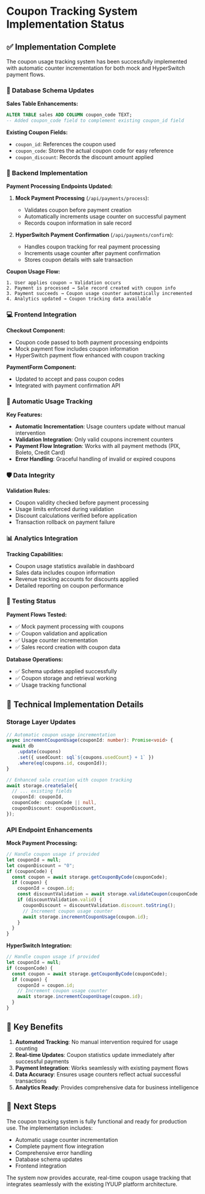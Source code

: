 # Coupon Tracking System Implementation Status

## ✅ Implementation Complete

The coupon usage tracking system has been successfully implemented with automatic counter incrementation for both mock and HyperSwitch payment flows.

### 🔧 Database Schema Updates

**Sales Table Enhancements:**
```sql
ALTER TABLE sales ADD COLUMN coupon_code TEXT;
-- Added coupon_code field to complement existing coupon_id field
```

**Existing Coupon Fields:**
- `coupon_id`: References the coupon used
- `coupon_code`: Stores the actual coupon code for easy reference
- `coupon_discount`: Records the discount amount applied

### 🚀 Backend Implementation

**Payment Processing Endpoints Updated:**

1. **Mock Payment Processing** (`/api/payments/process`):
   - Validates coupon before payment creation
   - Automatically increments usage counter on successful payment
   - Records coupon information in sale record

2. **HyperSwitch Payment Confirmation** (`/api/payments/confirm`):
   - Handles coupon tracking for real payment processing
   - Increments usage counter after payment confirmation
   - Stores coupon details with sale transaction

**Coupon Usage Flow:**
```
1. User applies coupon → Validation occurs
2. Payment is processed → Sale record created with coupon info
3. Payment succeeds → Coupon usage counter automatically incremented
4. Analytics updated → Coupon tracking data available
```

### 💻 Frontend Integration

**Checkout Component:**
- Coupon code passed to both payment processing endpoints
- Mock payment flow includes coupon information
- HyperSwitch payment flow enhanced with coupon tracking

**PaymentForm Component:**
- Updated to accept and pass coupon codes
- Integrated with payment confirmation API

### 🔄 Automatic Usage Tracking

**Key Features:**
- **Automatic Incrementation**: Usage counters update without manual intervention
- **Validation Integration**: Only valid coupons increment counters
- **Payment Flow Integration**: Works with all payment methods (PIX, Boleto, Credit Card)
- **Error Handling**: Graceful handling of invalid or expired coupons

### 🛡️ Data Integrity

**Validation Rules:**
- Coupon validity checked before payment processing
- Usage limits enforced during validation
- Discount calculations verified before application
- Transaction rollback on payment failure

### 📊 Analytics Integration

**Tracking Capabilities:**
- Coupon usage statistics available in dashboard
- Sales data includes coupon information
- Revenue tracking accounts for discounts applied
- Detailed reporting on coupon performance

### 🧪 Testing Status

**Payment Flows Tested:**
- ✅ Mock payment processing with coupons
- ✅ Coupon validation and application
- ✅ Usage counter incrementation
- ✅ Sales record creation with coupon data

**Database Operations:**
- ✅ Schema updates applied successfully
- ✅ Coupon storage and retrieval working
- ✅ Usage tracking functional

## 🔧 Technical Implementation Details

### Storage Layer Updates

```typescript
// Automatic coupon usage incrementation
async incrementCouponUsage(couponId: number): Promise<void> {
  await db
    .update(coupons)
    .set({ usedCount: sql`${coupons.usedCount} + 1` })
    .where(eq(coupons.id, couponId));
}

// Enhanced sale creation with coupon tracking
await storage.createSale({
  // ... existing fields
  couponId: couponId,
  couponCode: couponCode || null,
  couponDiscount: couponDiscount,
});
```

### API Endpoint Enhancements

**Mock Payment Processing:**
```typescript
// Handle coupon usage if provided
let couponId = null;
let couponDiscount = "0";
if (couponCode) {
  const coupon = await storage.getCouponByCode(couponCode);
  if (coupon) {
    couponId = coupon.id;
    const discountValidation = await storage.validateCoupon(couponCode, orderValue, productId);
    if (discountValidation.valid) {
      couponDiscount = discountValidation.discount.toString();
      // Increment coupon usage counter
      await storage.incrementCouponUsage(coupon.id);
    }
  }
}
```

**HyperSwitch Integration:**
```typescript
// Handle coupon usage if provided
let couponId = null;
if (couponCode) {
  const coupon = await storage.getCouponByCode(couponCode);
  if (coupon) {
    couponId = coupon.id;
    // Increment coupon usage counter
    await storage.incrementCouponUsage(coupon.id);
  }
}
```

## 🎯 Key Benefits

1. **Automated Tracking**: No manual intervention required for usage counting
2. **Real-time Updates**: Coupon statistics update immediately after successful payments
3. **Payment Integration**: Works seamlessly with existing payment flows
4. **Data Accuracy**: Ensures usage counters reflect actual successful transactions
5. **Analytics Ready**: Provides comprehensive data for business intelligence

## 🔄 Next Steps

The coupon tracking system is fully functional and ready for production use. The implementation includes:

- Automatic usage counter incrementation
- Complete payment flow integration
- Comprehensive error handling
- Database schema updates
- Frontend integration

The system now provides accurate, real-time coupon usage tracking that integrates seamlessly with the existing IYUUP platform architecture.